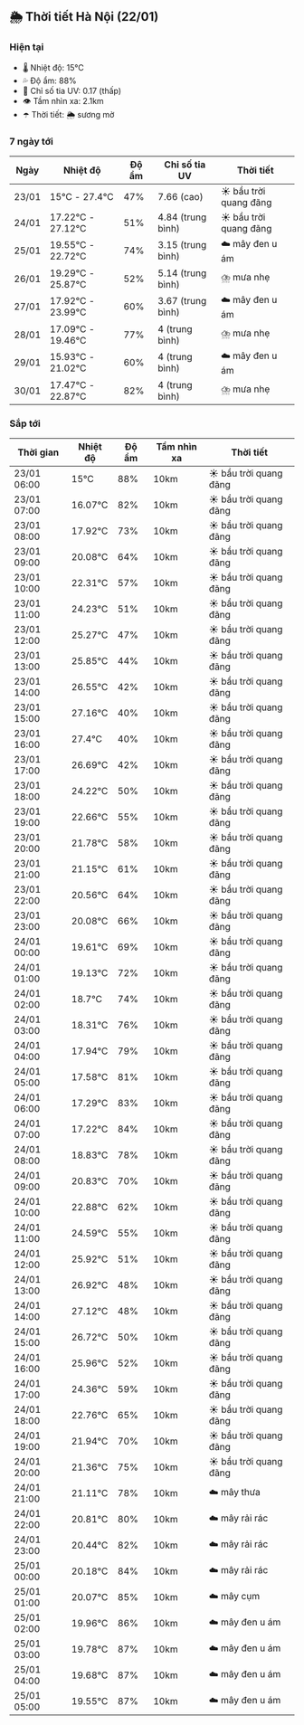 ## 🌦️ Thời tiết Hà Nội (22/01)

### Hiện tại

- 🌡️ Nhiệt độ: 15℃
- 💦 Độ ẩm: 88%
- 🌟 Chỉ số tia UV: 0.17 (thấp)
- 👁️ Tầm nhìn xa: 2.1km
- ☂️ Thời tiết: 🌦️ sương mờ

### 7 ngày tới

| Ngày | Nhiệt độ | Độ ẩm | Chỉ số tia UV | Thời tiết |
| --- | --- | --- | --- | --- |
| 23/01 | 15℃ - 27.4℃ | 47% | 7.66 (cao) | ☀️ bầu trời quang đãng |
| 24/01 | 17.22℃ - 27.12℃ | 51% | 4.84 (trung bình) | ☀️ bầu trời quang đãng |
| 25/01 | 19.55℃ - 22.72℃ | 74% | 3.15 (trung bình) | ☁️ mây đen u ám |
| 26/01 | 19.29℃ - 25.87℃ | 52% | 5.14 (trung bình) | ⛈️ mưa nhẹ |
| 27/01 | 17.92℃ - 23.99℃ | 60% | 3.67 (trung bình) | ☁️ mây đen u ám |
| 28/01 | 17.09℃ - 19.46℃ | 77% | 4 (trung bình) | ⛈️ mưa nhẹ |
| 29/01 | 15.93℃ - 21.02℃ | 60% | 4 (trung bình) | ☁️ mây đen u ám |
| 30/01 | 17.47℃ - 22.87℃ | 82% | 4 (trung bình) | ⛈️ mưa nhẹ |

### Sắp tới

| Thời gian | Nhiệt độ | Độ ẩm | Tầm nhìn xa | Thời tiết |
| --- | --- | --- | --- | --- |
| 23/01 06:00 | 15℃ | 88% | 10km | ☀️ bầu trời quang đãng |
| 23/01 07:00 | 16.07℃ | 82% | 10km | ☀️ bầu trời quang đãng |
| 23/01 08:00 | 17.92℃ | 73% | 10km | ☀️ bầu trời quang đãng |
| 23/01 09:00 | 20.08℃ | 64% | 10km | ☀️ bầu trời quang đãng |
| 23/01 10:00 | 22.31℃ | 57% | 10km | ☀️ bầu trời quang đãng |
| 23/01 11:00 | 24.23℃ | 51% | 10km | ☀️ bầu trời quang đãng |
| 23/01 12:00 | 25.27℃ | 47% | 10km | ☀️ bầu trời quang đãng |
| 23/01 13:00 | 25.85℃ | 44% | 10km | ☀️ bầu trời quang đãng |
| 23/01 14:00 | 26.55℃ | 42% | 10km | ☀️ bầu trời quang đãng |
| 23/01 15:00 | 27.16℃ | 40% | 10km | ☀️ bầu trời quang đãng |
| 23/01 16:00 | 27.4℃ | 40% | 10km | ☀️ bầu trời quang đãng |
| 23/01 17:00 | 26.69℃ | 42% | 10km | ☀️ bầu trời quang đãng |
| 23/01 18:00 | 24.22℃ | 50% | 10km | ☀️ bầu trời quang đãng |
| 23/01 19:00 | 22.66℃ | 55% | 10km | ☀️ bầu trời quang đãng |
| 23/01 20:00 | 21.78℃ | 58% | 10km | ☀️ bầu trời quang đãng |
| 23/01 21:00 | 21.15℃ | 61% | 10km | ☀️ bầu trời quang đãng |
| 23/01 22:00 | 20.56℃ | 64% | 10km | ☀️ bầu trời quang đãng |
| 23/01 23:00 | 20.08℃ | 66% | 10km | ☀️ bầu trời quang đãng |
| 24/01 00:00 | 19.61℃ | 69% | 10km | ☀️ bầu trời quang đãng |
| 24/01 01:00 | 19.13℃ | 72% | 10km | ☀️ bầu trời quang đãng |
| 24/01 02:00 | 18.7℃ | 74% | 10km | ☀️ bầu trời quang đãng |
| 24/01 03:00 | 18.31℃ | 76% | 10km | ☀️ bầu trời quang đãng |
| 24/01 04:00 | 17.94℃ | 79% | 10km | ☀️ bầu trời quang đãng |
| 24/01 05:00 | 17.58℃ | 81% | 10km | ☀️ bầu trời quang đãng |
| 24/01 06:00 | 17.29℃ | 83% | 10km | ☀️ bầu trời quang đãng |
| 24/01 07:00 | 17.22℃ | 84% | 10km | ☀️ bầu trời quang đãng |
| 24/01 08:00 | 18.83℃ | 78% | 10km | ☀️ bầu trời quang đãng |
| 24/01 09:00 | 20.83℃ | 70% | 10km | ☀️ bầu trời quang đãng |
| 24/01 10:00 | 22.88℃ | 62% | 10km | ☀️ bầu trời quang đãng |
| 24/01 11:00 | 24.59℃ | 55% | 10km | ☀️ bầu trời quang đãng |
| 24/01 12:00 | 25.92℃ | 51% | 10km | ☀️ bầu trời quang đãng |
| 24/01 13:00 | 26.92℃ | 48% | 10km | ☀️ bầu trời quang đãng |
| 24/01 14:00 | 27.12℃ | 48% | 10km | ☀️ bầu trời quang đãng |
| 24/01 15:00 | 26.72℃ | 50% | 10km | ☀️ bầu trời quang đãng |
| 24/01 16:00 | 25.96℃ | 52% | 10km | ☀️ bầu trời quang đãng |
| 24/01 17:00 | 24.36℃ | 59% | 10km | ☀️ bầu trời quang đãng |
| 24/01 18:00 | 22.76℃ | 65% | 10km | ☀️ bầu trời quang đãng |
| 24/01 19:00 | 21.94℃ | 70% | 10km | ☀️ bầu trời quang đãng |
| 24/01 20:00 | 21.36℃ | 75% | 10km | ☀️ bầu trời quang đãng |
| 24/01 21:00 | 21.11℃ | 78% | 10km | ☁️ mây thưa |
| 24/01 22:00 | 20.81℃ | 80% | 10km | ☁️ mây rải rác |
| 24/01 23:00 | 20.44℃ | 82% | 10km | ☁️ mây rải rác |
| 25/01 00:00 | 20.18℃ | 84% | 10km | ☁️ mây rải rác |
| 25/01 01:00 | 20.07℃ | 85% | 10km | ☁️ mây cụm |
| 25/01 02:00 | 19.96℃ | 86% | 10km | ☁️ mây đen u ám |
| 25/01 03:00 | 19.78℃ | 87% | 10km | ☁️ mây đen u ám |
| 25/01 04:00 | 19.68℃ | 87% | 10km | ☁️ mây đen u ám |
| 25/01 05:00 | 19.55℃ | 87% | 10km | ☁️ mây đen u ám |
